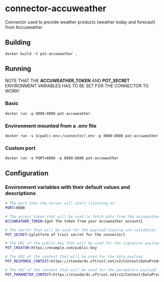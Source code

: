 # connector-accuweather

Connector used to provide weather products (weather today and forecast) from  Accuweather

## Building

```
docker build -t pot-accuweather .
```

## Running

NOTE THAT THE **ACCUWEATHER_TOKEN** AND **POT_SECRET** ENVIRONMENT VARIABLES HAS TO BE SET FOR THE CONNECTOR TO WORK!

### Basic
```
docker run -p 8080:8080 pot-accuweather
```

### Environment mounted from a .env file
```
docker run -v $(pwd)/.env:/connector/.env -p 8080:8080 pot-accuweather
```

### Custom port
```
docker run -e PORT=8888 -p 8888:8888 pot-accuweather
```

## Configuration

### Environment variables with their default values and descriptions

```bash
# The port that the server will start listening on
PORT=8080

# The access token that will be used to fetch data from the accuweather APIs
ACCUWEATHER_TOKEN={get the token from your accuweather account}

# The secret that will be used for the payload signing and validation
POT_SECRET={platform of trust secret for the connector}

# The URI of the public key that will be used for the signature payload of the response
POT_CREATOR=https://example.com/public-key

# The URI of the context that will be used for the data payload 
POT_RESPONSE_CONTEXT=https://standards.oftrust.net/v2/Context/DataProductOutput/Forecast/Weather/AccuWeather/

# The URI of the context that will be used for the parameters payload 
POT_PARAMETER_CONTEXT=https://standards.oftrust.net/v2/Context/DataProductParameters/Forecast/Weather/AccuWeather/
```
